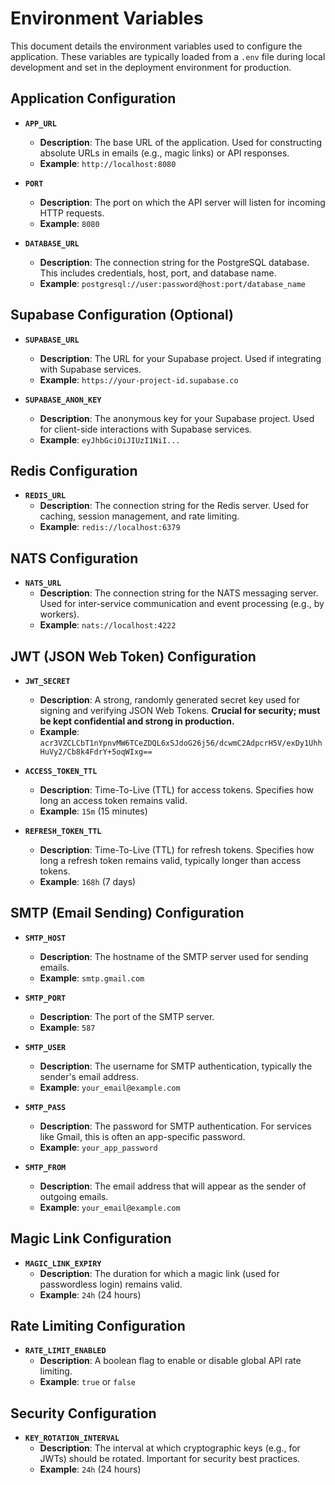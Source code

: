 # Environment Variables

This document details the environment variables used to configure the application. These variables are typically loaded from a `.env` file during local development and set in the deployment environment for production.

## Application Configuration

*   **`APP_URL`**
    *   **Description**: The base URL of the application. Used for constructing absolute URLs in emails (e.g., magic links) or API responses.
    *   **Example**: `http://localhost:8080`

*   **`PORT`**
    *   **Description**: The port on which the API server will listen for incoming HTTP requests.
    *   **Example**: `8080`

*   **`DATABASE_URL`**
    *   **Description**: The connection string for the PostgreSQL database. This includes credentials, host, port, and database name.
    *   **Example**: `postgresql://user:password@host:port/database_name`

## Supabase Configuration (Optional)

*   **`SUPABASE_URL`**
    *   **Description**: The URL for your Supabase project. Used if integrating with Supabase services.
    *   **Example**: `https://your-project-id.supabase.co`

*   **`SUPABASE_ANON_KEY`**
    *   **Description**: The anonymous key for your Supabase project. Used for client-side interactions with Supabase services.
    *   **Example**: `eyJhbGciOiJIUzI1NiI...`

## Redis Configuration

*   **`REDIS_URL`**
    *   **Description**: The connection string for the Redis server. Used for caching, session management, and rate limiting.
    *   **Example**: `redis://localhost:6379`

## NATS Configuration

*   **`NATS_URL`**
    *   **Description**: The connection string for the NATS messaging server. Used for inter-service communication and event processing (e.g., by workers).
    *   **Example**: `nats://localhost:4222`

## JWT (JSON Web Token) Configuration

*   **`JWT_SECRET`**
    *   **Description**: A strong, randomly generated secret key used for signing and verifying JSON Web Tokens. **Crucial for security; must be kept confidential and strong in production.**
    *   **Example**: `acr3VZCLCbT1nYpnvMW6TCeZDQL6xSJdoG26j56/dcwmC2AdpcrH5V/exDy1UhhHuVy2/Cb8k4FdrY+5oqWIxg==`

*   **`ACCESS_TOKEN_TTL`**
    *   **Description**: Time-To-Live (TTL) for access tokens. Specifies how long an access token remains valid.
    *   **Example**: `15m` (15 minutes)

*   **`REFRESH_TOKEN_TTL`**
    *   **Description**: Time-To-Live (TTL) for refresh tokens. Specifies how long a refresh token remains valid, typically longer than access tokens.
    *   **Example**: `168h` (7 days)

## SMTP (Email Sending) Configuration

*   **`SMTP_HOST`**
    *   **Description**: The hostname of the SMTP server used for sending emails.
    *   **Example**: `smtp.gmail.com`

*   **`SMTP_PORT`**
    *   **Description**: The port of the SMTP server.
    *   **Example**: `587`

*   **`SMTP_USER`**
    *   **Description**: The username for SMTP authentication, typically the sender's email address.
    *   **Example**: `your_email@example.com`

*   **`SMTP_PASS`**
    *   **Description**: The password for SMTP authentication. For services like Gmail, this is often an app-specific password.
    *   **Example**: `your_app_password`

*   **`SMTP_FROM`**
    *   **Description**: The email address that will appear as the sender of outgoing emails.
    *   **Example**: `your_email@example.com`

## Magic Link Configuration

*   **`MAGIC_LINK_EXPIRY`**
    *   **Description**: The duration for which a magic link (used for passwordless login) remains valid.
    *   **Example**: `24h` (24 hours)

## Rate Limiting Configuration

*   **`RATE_LIMIT_ENABLED`**
    *   **Description**: A boolean flag to enable or disable global API rate limiting.
    *   **Example**: `true` or `false`

## Security Configuration

*   **`KEY_ROTATION_INTERVAL`**
    *   **Description**: The interval at which cryptographic keys (e.g., for JWTs) should be rotated. Important for security best practices.
    *   **Example**: `24h` (24 hours)
